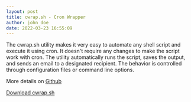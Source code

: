 ```yaml
---
layout: post
title: cwrap.sh - Cron Wrapper
author: john_doe
date: 2022-03-23 16:55:09
---
```

The cwrap.sh utility makes it very easy to automate any shell script and execute it using cron. It doesn't require any changes to make the script work with cron. The utility automatically runs the script, saves the output, and sends an email to a designated recipient. The behavior is controlled through configuration files or command line options.

More details on [Github](https://github.com/fnds/cwrap)

[Download cwrap.sh](https://raw.githubusercontent.com/fnds/cwrap/master/cwrap.sh)